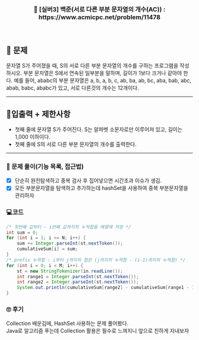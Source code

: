 <h3 align="center"> 
    📢  [실버3] 백준(서로 다른 부분 문자열의 개수(AC)) : https://www.acmicpc.net/problem/11478
</h3>

<br>

## 🚀 문제

문자열 S가 주어졌을 때, S의 서로 다른 부분 문자열의 개수를 구하는 프로그램을 작성하시오.
부분 문자열은 S에서 연속된 일부분을 말하며, 길이가 1보다 크거나 같아야 한다.
예를 들어, ababc의 부분 문자열은 a, b, a, b, c, ab, ba, ab, bc, aba, bab, abc, abab, babc, ababc가 있고, 서로 다른것의 개수는 12개이다.

---

## 🚦입출력 + 제한사항

- 첫째 줄에 문자열 S가 주어진다. S는 알파벳 소문자로만 이루어져 있고, 길이는 1,000 이하이다.
- 첫째 줄에 S의 서로 다른 부분 문자열의 개수를 출력한다.

---

### 📜 문제 풀이(기능 목록, 접근법)
- [x] 단순히 완전탐색하고 중복 검사 후 집어넣으면 시간초과 이슈가 생김.
- [x] 모든 부분문자열을 탐색하고 추가하는데 hashSet을 사용하여 중복 부분문자열을 관리하자

### 💻코드

```java
/* 첫번째 값부터 ~ i번째 값까지의 누적합을 배열에 저장 */
int sum = 0;
for (int i = 1; i <= N; i++) {
	sum += Integer.parseInt(st.nextToken());
	cumulativeSum[i] = sum;
}
/* prefix 누적합 : i부터 j까지의 합은 (j까지의 누적합 - (i-1)까지의 누적합) */
for (int i = 0; i < M; i++) {
	st = new StringTokenizer(in.readLine());
	int range1 = Integer.parseInt(st.nextToken());
	int range2 = Integer.parseInt(st.nextToken());
	System.out.println(cumulativeSum[range2] - cumulativeSum[range1 - 1]);
}
```

### 🙄 후기

Collection 배운김에, HashSet 사용하는 문제 풀어봤다.<br>
Java로 알고리즘 푸는데 Collection 활용은 필수로 느껴지니 앞으로 친하게 지내보자